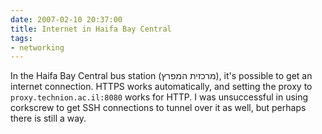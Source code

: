 ```yaml
---
date: 2007-02-10 20:37:00
title: Internet in Haifa Bay Central
tags:
- networking
---
```


In the Haifa Bay Central bus station (מרכזית המפרץ), it's possible to get an
internet connection. HTTPS works automatically, and setting the proxy to
`proxy.technion.ac.il:8080` works for HTTP. I was unsuccessful in using
corkscrew to get SSH connections to tunnel over it as well, but perhaps there
is still a way.
